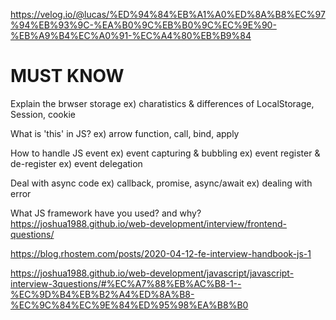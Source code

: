 https://velog.io/@lucas/%ED%94%84%EB%A1%A0%ED%8A%B8%EC%97%94%EB%93%9C-%EA%B0%9C%EB%B0%9C%EC%9E%90-%EB%A9%B4%EC%A0%91-%EC%A4%80%EB%B9%84



# MUST KNOW 
Explain the brwser storage 
    ex) charatistics & differences of  LocalStorage, Session, cookie 
    
What is 'this' in JS?
    ex) arrow function, call, bind, apply 

How to handle JS event
    ex) event capturing & bubbling 
    ex) event register & de-register
    ex) event delegation 

Deal with async code 
    ex) callback, promise, async/await
    ex) dealing with error 



What JS framework have you used? and why? 
https://joshua1988.github.io/web-development/interview/frontend-questions/

https://blog.rhostem.com/posts/2020-04-12-fe-interview-handbook-js-1

https://joshua1988.github.io/web-development/javascript/javascript-interview-3questions/#%EC%A7%88%EB%AC%B8-1--%EC%9D%B4%EB%B2%A4%ED%8A%B8-%EC%9C%84%EC%9E%84%ED%95%98%EA%B8%B0